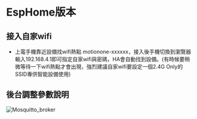 # EspHome版本
## 接入自家wifi
-  上電手機靠近設備找wifi熱點 motionone-xxxxxx，接入後手機切換到瀏覽器輸入192.168.4.1即可指定自家wifi與密碼，HA會自動找到設備。(有時候要稍微等待一下wifi熱點才會出現，強烈建議自家wifi要設定一個2.4G Only的SSID專供智能設備使用)
## 後台調整參數說明
  ![Mosquitto_broker](/image/mqtt-login.png)
